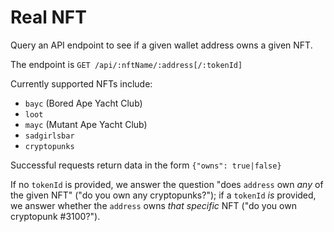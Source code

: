 # Real NFT

Query an API endpoint to see if a given wallet address owns a given NFT.

The endpoint is `GET /api/:nftName/:address[/:tokenId]`

Currently supported NFTs include:

- `bayc` (Bored Ape Yacht Club)
- `loot`
- `mayc` (Mutant Ape Yacht Club)
- `sadgirlsbar`
- `cryptopunks`

Successful requests return data in the form `{"owns": true|false}`

If no `tokenId` is provided, we answer the question "does `address` own _any_ of the given NFT" ("do you own any cryptopunks?"); if a `tokenId` _is_ provided, we answer whether the `address` owns _that specific_ NFT ("do you own cryptopunk #3100?").
